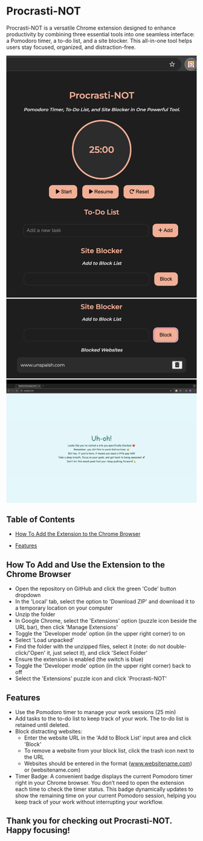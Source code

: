 # Procrasti-NOT
 Procrasti-NOT is a versatile Chrome extension designed to enhance productivity by combining three essential tools into one seamless interface: a Pomodoro timer, a to-do list, and a site blocker. This all-in-one tool helps users stay focused, organized, and distraction-free.

<img src="images/popup.png" alt="Description" width="600"/>
<img src="images/blocked websites.png" alt="Description" width="600"/>
<img src="images/preview.png" alt="Description" width="600"/>

 ## Table of Contents
- [How To Add the Extension to the Chrome Browser](#how-to-add)

- [Features](#features)

## How To Add and Use the Extension to the Chrome Browser<a name="how-to-add"></a>
- Open the repository on GitHub and click the green 'Code' button dropdown
- In the 'Local' tab, select the option to 'Download ZIP' and download it to a temporary location on your computer
- Unzip the folder
- In Google Chrome, select the 'Extensions' option (puzzle icon beside the URL bar), then click 'Manage Extensions'
- Toggle the 'Developer mode' option (in the upper right corner) to on
- Select 'Load unpacked'
- Find the folder with the unzipped files, select it (note: do not double-click/'Open' it, just select it), and click 'Select Folder'
- Ensure the extension is enabled (the switch is blue)
- Toggle the 'Developer mode' option (in the upper right corner) back to off
- Select the 'Extensions' puzzle icon and click 'Procrasti-NOT'

## Features<a name="features"></a>
- Use the Pomodoro timer to manage your work sessions (25 min)
- Add tasks to the to-do list to keep track of your work. The to-do list is retained until deleted.
- Block distracting websites:
  - Enter the website URL in the 'Add to Block List' input area and click 'Block'
  - To remove a website from your block list, click the trash icon next to the URL
  - Websites should be entered in the format (www.websitename.com) or (websitename.com)
- Timer Badge: A convenient badge displays the current Pomodoro timer right in your Chrome browser. You don’t need to open the extension each time to check the timer status. This badge dynamically updates to show the remaining time on your current Pomodoro session, helping you keep track of your work without interrupting your workflow. 

## Thank you for checking out Procrasti-NOT. Happy focusing!


